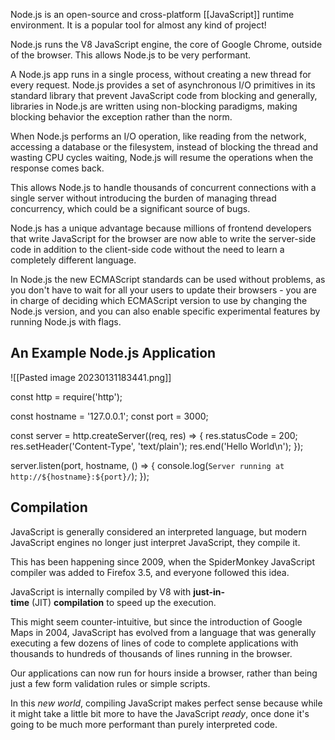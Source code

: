 Node.js is an open-source and cross-platform [[JavaScript]] runtime environment. It is a popular tool for almost any kind of project!

Node.js runs the V8 JavaScript engine, the core of Google Chrome, outside of the browser. This allows Node.js to be very performant.

A Node.js app runs in a single process, without creating a new thread for every request. Node.js provides a set of asynchronous I/O primitives in its standard library that prevent JavaScript code from blocking and generally, libraries in Node.js are written using non-blocking paradigms, making blocking behavior the exception rather than the norm.

When Node.js performs an I/O operation, like reading from the network, accessing a database or the filesystem, instead of blocking the thread and wasting CPU cycles waiting, Node.js will resume the operations when the response comes back.

This allows Node.js to handle thousands of concurrent connections with a single server without introducing the burden of managing thread concurrency, which could be a significant source of bugs.

Node.js has a unique advantage because millions of frontend developers that write JavaScript for the browser are now able to write the server-side code in addition to the client-side code without the need to learn a completely different language.

In Node.js the new ECMAScript standards can be used without problems, as you don't have to wait for all your users to update their browsers - you are in charge of deciding which ECMAScript version to use by changing the Node.js version, and you can also enable specific experimental features by running Node.js with flags.

## An Example Node.js Application

![[Pasted image 20230131183441.png]]

const http = require('http');

const hostname = '127.0.0.1';
const port = 3000;

const server = http.createServer((req, res) => {
  res.statusCode = 200;
  res.setHeader('Content-Type', 'text/plain');
  res.end('Hello World\n');
});

server.listen(port, hostname, () => {
  console.log(`Server running at http://${hostname}:${port}/`);
});

## Compilation

JavaScript is generally considered an interpreted language, but modern JavaScript engines no longer just interpret JavaScript, they compile it.

This has been happening since 2009, when the SpiderMonkey JavaScript compiler was added to Firefox 3.5, and everyone followed this idea.

JavaScript is internally compiled by V8 with **just-in-time** (JIT) **compilation** to speed up the execution.

This might seem counter-intuitive, but since the introduction of Google Maps in 2004, JavaScript has evolved from a language that was generally executing a few dozens of lines of code to complete applications with thousands to hundreds of thousands of lines running in the browser.

Our applications can now run for hours inside a browser, rather than being just a few form validation rules or simple scripts.

In this _new world_, compiling JavaScript makes perfect sense because while it might take a little bit more to have the JavaScript _ready_, once done it's going to be much more performant than purely interpreted code.